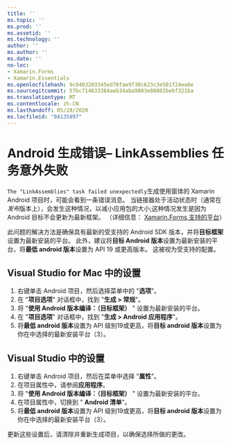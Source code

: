 ```yaml
---
title: ''
ms.topic: ''
ms.prod: ''
ms.assetid: ''
ms.technology: ''
author: ''
ms.author: ''
ms.date: ''
no-loc:
- Xamarin.Forms
- Xamarin.Essentials
ms.openlocfilehash: 9c0403203345ed78fae9f30c623c3e501f24ea0e
ms.sourcegitcommit: 57bc714633364aeb34aba9803e88802bebf321ba
ms.translationtype: MT
ms.contentlocale: zh-CN
ms.lasthandoff: 05/28/2020
ms.locfileid: "84135897"
---
```

# <a name="android-build-error--the-linkassemblies-task-failed-unexpectedly"></a>Android 生成错误– LinkAssemblies 任务意外失败

`The "LinkAssemblies" task failed unexpectedly`生成使用窗体的 Xamarin Android 项目时，可能会看到一条错误消息。 当链接器处于活动状态时（通常在*发布*版本上），会发生这种情况，以减小应用包的大小;这种情况发生是因为 Android 目标不会更新为最新框架。 （详细信息： [ Xamarin.Forms 支持的平台](~/get-started/supported-platforms.md#android-platform-support)）

此问题的解决方法是确保具有最新的受支持的 Android SDK 版本，并将**目标框架**设置为最新安装的平台。 此外，建议将**目标 Android 版本**设置为最新安装的平台，将**最低 android 版本**设置为 API 19 或更高版本。 这被视为受支持的配置。

## <a name="setting-in-visual-studio-for-mac"></a>Visual Studio for Mac 中的设置

1. 右键单击 Android 项目，然后选择菜单中的 "**选项**"。
2. 在 "**项目选项**" 对话框中，找到 "**生成 > 常规**"。
3. 将 "**使用 Android 版本编译：（目标框架）** " 设置为最新安装的平台。
4. 在 "**项目选项**" 对话框中，找到 "**生成 > Android 应用程序**"。
5. 将**最低 android 版本**设置为 API 级别19或更高，将**目标 android 版本**设置为你在中选择的最新安装平台（3）。

## <a name="setting-in-visual-studio"></a>Visual Studio 中的设置

1. 右键单击 Android 项目，然后在菜单中选择 "**属性**"。
2. 在项目属性中，请参阅**应用程序**。
3. 将 "**使用 Android 版本编译：（目标框架）** " 设置为最新安装的平台。
4. 在项目属性中，切换到 " **Android 清单**"。
5. 将**最低 android 版本**设置为 API 级别19或更高，将**目标 android 版本**设置为你在中选择的最新安装平台（3）。

更新这些设置后，请清除并重新生成项目，以确保选择所做的更改。
